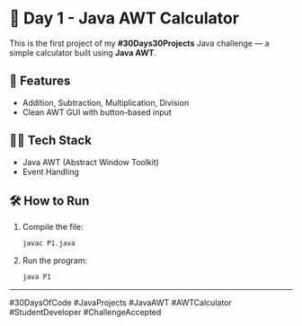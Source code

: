 # 📅 Day 1 - Java AWT Calculator

This is the first project of my **#30Days30Projects** Java challenge — a simple calculator built using **Java AWT**.

## 🚀 Features
- Addition, Subtraction, Multiplication, Division
- Clean AWT GUI with button-based input

## 🧑‍💻 Tech Stack
- Java AWT (Abstract Window Toolkit)
- Event Handling

## 🛠️ How to Run
1. Compile the file:
   ```bash
   javac P1.java
   ```
2. Run the program:
   ```bash
   java P1
   ```

---

#30DaysOfCode #JavaProjects #JavaAWT #AWTCalculator #StudentDeveloper #ChallengeAccepted
